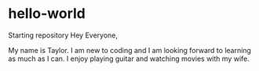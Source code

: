 # hello-world
Starting repository
Hey Everyone,

My name is Taylor.  I am new to coding and I am looking forward to learning as much as I can.  I enjoy playing guitar and watching movies with my wife.
